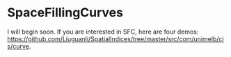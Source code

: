 # SpaceFillingCurves

I will begin soon. If you are interested in SFC, here are four demos: https://github.com/Liuguanli/SpatialIndices/tree/master/src/com/unimelb/cis/curve.
